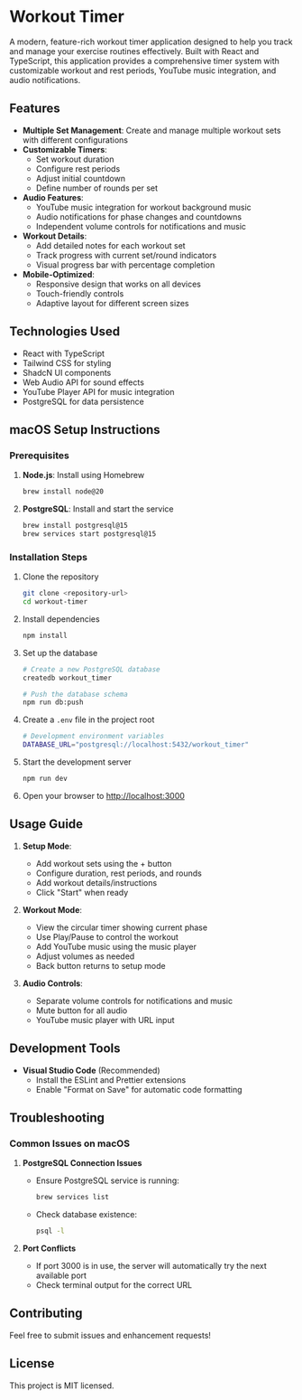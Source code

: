 # Workout Timer

A modern, feature-rich workout timer application designed to help you track and manage your exercise routines effectively. Built with React and TypeScript, this application provides a comprehensive timer system with customizable workout and rest periods, YouTube music integration, and audio notifications.

## Features

- **Multiple Set Management**: Create and manage multiple workout sets with different configurations
- **Customizable Timers**: 
  - Set workout duration
  - Configure rest periods
  - Adjust initial countdown
  - Define number of rounds per set
- **Audio Features**:
  - YouTube music integration for workout background music
  - Audio notifications for phase changes and countdowns
  - Independent volume controls for notifications and music
- **Workout Details**:
  - Add detailed notes for each workout set
  - Track progress with current set/round indicators
  - Visual progress bar with percentage completion
- **Mobile-Optimized**:
  - Responsive design that works on all devices
  - Touch-friendly controls
  - Adaptive layout for different screen sizes

## Technologies Used

- React with TypeScript
- Tailwind CSS for styling
- ShadcN UI components
- Web Audio API for sound effects
- YouTube Player API for music integration
- PostgreSQL for data persistence

## macOS Setup Instructions

### Prerequisites

1. **Node.js**: Install using Homebrew
   ```bash
   brew install node@20
   ```

2. **PostgreSQL**: Install and start the service
   ```bash
   brew install postgresql@15
   brew services start postgresql@15
   ```

### Installation Steps

1. Clone the repository
   ```bash
   git clone <repository-url>
   cd workout-timer
   ```

2. Install dependencies
   ```bash
   npm install
   ```

3. Set up the database
   ```bash
   # Create a new PostgreSQL database
   createdb workout_timer

   # Push the database schema
   npm run db:push
   ```

4. Create a `.env` file in the project root
   ```bash
   # Development environment variables
   DATABASE_URL="postgresql://localhost:5432/workout_timer"
   ```

5. Start the development server
   ```bash
   npm run dev
   ```

6. Open your browser to [http://localhost:3000](http://localhost:3000)

## Usage Guide

1. **Setup Mode**:
   - Add workout sets using the + button
   - Configure duration, rest periods, and rounds
   - Add workout details/instructions
   - Click "Start" when ready

2. **Workout Mode**:
   - View the circular timer showing current phase
   - Use Play/Pause to control the workout
   - Add YouTube music using the music player
   - Adjust volumes as needed
   - Back button returns to setup mode

3. **Audio Controls**:
   - Separate volume controls for notifications and music
   - Mute button for all audio
   - YouTube music player with URL input

## Development Tools

- **Visual Studio Code** (Recommended)
  - Install the ESLint and Prettier extensions
  - Enable "Format on Save" for automatic code formatting

## Troubleshooting

### Common Issues on macOS

1. **PostgreSQL Connection Issues**
   - Ensure PostgreSQL service is running:
     ```bash
     brew services list
     ```
   - Check database existence:
     ```bash
     psql -l
     ```

2. **Port Conflicts**
   - If port 3000 is in use, the server will automatically try the next available port
   - Check terminal output for the correct URL

## Contributing

Feel free to submit issues and enhancement requests!

## License

This project is MIT licensed.